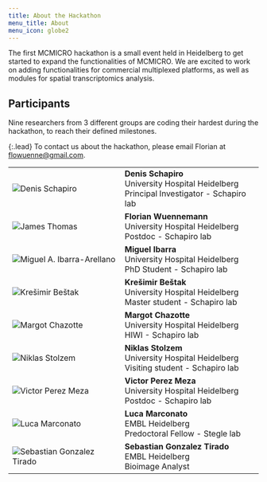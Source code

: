 ```yaml
---
title: About the Hackathon
menu_title: About
menu_icon: globe2
---
```


The first MCMICRO hackathon is a small event held in Heidelberg to get started to expand the functionalities of MCMICRO. We are
excited to work on adding functionalities for commercial multiplexed platforms, as well as modules for spatial transcriptomics analysis.

## Participants

Nine researchers from 3 different groups are coding their hardest during the hackathon, to reach their defined milestones.

{:.lead}
To contact us about the hackathon, please email Florian at flowuenne@gmail.com.

<table class="team-list">
    <tr>
        <td>
            <img alt="Denis Schapiro" src="https://avatars.githubusercontent.com/u/7010437?v=4">
        </td>
        <td>
            <strong>Denis Schapiro</strong>
            <span class="profile-links">
                <a title="Website" href="https://www.schapirolab.com/"><i class="bi bi-globe2"></i></a>
                <a title="GitHub" href="https://github.com/DenisSch"><i class="bi bi-github"></i></a>
                <a title="Twitter" href="https://twitter.com/DenisSchapiro"><i class="bi bi-twitter"></i></a>
            </span>
            <br>University Hospital Heidelberg
            <br>Principal Investigator - Schapiro lab
        </td>
    </tr>
    <tr>
        <td>
            <img alt="James Thomas" src="https://avatars.githubusercontent.com/u/11639154?v=4">
        </td>
        <td>
            <strong>Florian Wuennemann</strong>
            <span class="profile-links">
                <a title="Website" href="https://www.florianwuennemann.com/"><i class="bi bi-globe2"></i></a>
                <a title="GitHub" href="https://github.com/FloWuenne"><i class="bi bi-github"></i></a>
                <a title="Twitter" href="https://twitter.com/FloWuenne"><i class="bi bi-twitter"></i></a>
            </span>
            <br>University Hospital Heidelberg
            <br>Postdoc - Schapiro lab
        </td>
    </tr>
    <tr>
        <td>
            <img alt="Miguel A. Ibarra-Arellano" src="https://avatars.githubusercontent.com/u/23200723?v=4">
        </td>
        <td>
            <strong>Miguel Ibarra</strong>
            <span class="profile-links">
                <a title="Website" href="https://www.linkedin.com/in/miguelib/"><i class="bi bi-globe2"></i></a>
                <a title="GitHub" href="https://github.com/migueLib"><i class="bi bi-github"></i></a>
                <a title="Twitter" href="https://twitter.com/miguelib93"><i class="bi bi-twitter"></i></a>
            </span>
            <br>University Hospital Heidelberg
            <br>PhD Student - Schapiro lab
        </td>
    </tr>
    <tr>
        <td>
            <img alt="Krešimir Beštak" src="https://avatars.githubusercontent.com/u/86408271?v=4">
        </td>
        <td>
            <strong>Krešimir Beštak</strong>
            <span class="profile-links">
                <a title="GitHub" href="https://github.com/kbestak"><i class="bi bi-github"></i></a>
            </span>
            <br>University Hospital Heidelberg
            <br>Master student - Schapiro lab
        </td>
    </tr>
    <tr>
        <td>
            <img alt="Margot Chazotte" src="https://avatars.githubusercontent.com/u/55975768?v=4">
        </td>
        <td>
            <strong>Margot Chazotte</strong>
            <span class="profile-links">
                <a title="GitHub" href="https://github.com/MargotCh"><i class="bi bi-github"></i></a>
            </span>
            <br>University Hospital Heidelberg
            <br>HIWI - Schapiro lab
        </td>
    </tr>
    <tr>
        <td>
            <img alt="Niklas Stolzem" src="https://avatars.githubusercontent.com/u/55975768?v=4">
        </td>
        <td>
            <strong>Niklas Stolzem</strong>
            <span class="profile-links">
                <a title="GitHub" href="https://github.com/nik1sto"><i class="bi bi-github"></i></a>
            </span>
            <br>University Hospital Heidelberg
            <br>Visiting student - Schapiro lab
        </td>
    </tr>
    <tr>
        <td>
            <img alt="Victor Perez Meza" src="https://avatars.githubusercontent.com/u/68292394?v=4">
        </td>
        <td>
            <strong>Victor Perez Meza</strong>
            <span class="profile-links">
                <a title="GitHub" href="https://github.com/VictorDidier"><i class="bi bi-github"></i></a>
            </span>
            <br>University Hospital Heidelberg
            <br>Postdoc - Schapiro lab
        </td>
    </tr>
    <tr>
        <td>
            <img alt="Luca Marconato" src="https://avatars.githubusercontent.com/u/2664412?v=4">
        </td>
        <td>
            <strong>Luca Marconato</strong>
            <span class="profile-links">
                <a title="GitHub" href="https://github.com/LucaMarconato"><i class="bi bi-github"></i></a>
            </span>
            <br>EMBL Heidelberg
            <br>Predoctoral Fellow - Stegle lab
        </td>
    </tr>
    <tr>
        <td>
            <img alt="Sebastian Gonzalez Tirado" src="https://avatars.githubusercontent.com/u/20914037?v=4">
        </td>
        <td>
            <strong>Sebastian Gonzalez Tirado</strong>
            <span class="profile-links">
                <a title="GitHub" href="https://github.com/sebgoti"><i class="bi bi-github"></i></a>
            </span>
            <br>EMBL Heidelberg
            <br>Bioimage Analyst
        </td>
    </tr>
</table>
